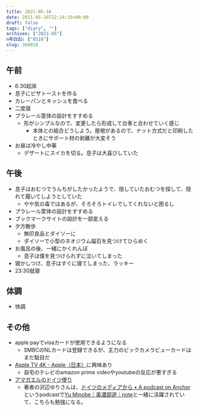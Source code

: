 ```yaml
---
title: 2021-05-16
date: 2021-05-16T22:24:15+09:00
draft: false
tags: ["diary", ""]
archives: ["2021-05"]
n年日記: ["0516"]
slug: 360018
---
```

## 午前
- 6:30起床
- 息子にピザトーストを作る
- カレーパンとキッシュを食べる
- 二度寝
- プラレール筐体の設計をすすめる
  - 形がシンプルなので、変更したら形成して台車と合わせていく感じ
    - 本体との結合どうしよう。屋根があるので、ナット方式だと印刷したときにサポート材の剥離が大変そう
- お昼は冷やし中華
  - デザートにスイカを切る。息子は大喜びしていた
## 午後
- 息子はおむつでうんちがしたかったようで、隠していたおむつを探して、隠れて履いてしようとしていた
  - やや気の毒ではあるが、そろそろトイレでしてくれないと困るし
- プラレール筐体の設計をすすめる
- ブックマークサイトの設計を一部変える
- 夕方散歩
  - 無印良品とダイソーに
  - ダイソーで小型のネオジウム磁石を見つけてひらめく
- お風呂の後、一緒にかくれんぼ
  - 息子は僕を見つけられずに泣いてしまった
- 寝かしつけ、息子はすぐに寝てしまった、ラッキー
- 23:30就寝
## 体調
- 快調
## その他
- apple payでvisaカードが使用できるようになる
  - SMBCのNLカードは登録できるが、主力のビックカメラビューカードはまだ駄目だ
- [Apple TV 4K - Apple（日本）](https://www.apple.com/jp/apple-tv-4k/)に興味あり
  - 自宅のテレビのamazon prime videoやyoutubeの反応が悪すぎる
- [アマガエルのドイツ便り](https://doitsudayori.blogspot.com/)
  - 著者の沢辺ゆりさんは、[ドイツのメディアから • A podcast on Anchor](https://anchor.fm/doitsumedia)というpodcastで[Yu Minobe｜美濃部遊｜note](https://note.com/minobeyu)と一緒に活躍されていて、こちらも勉強になる。